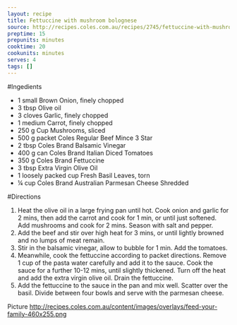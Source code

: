 ```yaml
---
layout: recipe
title: Fettuccine with mushroom bolognese
source: http://recipes.coles.com.au/recipes/2745/fettuccine-with-mushroom-bolognese/
preptime: 15
prepunits: minutes
cooktime: 20
cookunits: minutes
serves: 4
tags: []
---
```

#Ingedients
* 1 small Brown Onion, finely chopped
* 3 tbsp Olive oil
* 3 cloves Garlic, finely chopped
* 1 medium Carrot, finely chopped
* 250 g Cup Mushrooms, sliced
* 500 g packet Coles Regular Beef Mince 3 Star
* 2 tbsp Coles Brand Balsamic Vinegar
* 400 g can Coles Brand Italian Diced Tomatoes
* 350 g Coles Brand Fettuccine
* 3 tbsp Extra Virgin Olive Oil
* 1 loosely packed cup Fresh Basil Leaves, torn
* &frac14; cup Coles Brand Australian Parmesan Cheese Shredded

#Directions
1. Heat the olive oil in a large frying pan until hot. Cook onion and garlic for 2 mins, then add the carrot and cook for 1 min, or until just softened. Add mushrooms and cook for 2 mins. Season with salt and pepper.
2. Add the beef and stir over high heat for 3 mins, or until lightly browned and no lumps of meat remain.
3. Stir in the balsamic vinegar, allow to bubble for 1 min. Add the tomatoes.
4. Meanwhile, cook the fettuccine according to packet directions. Remove 1 cup of the pasta water carefully and add it to the sauce. Cook the sauce for a further 10-12 mins, until slightly thickened. Turn off the heat and add the extra virgin olive oil. Drain the fettuccine.
5. Add the fettuccine to the sauce in the pan and mix well. Scatter over the basil. Divide between four bowls and serve with the parmesan cheese.

Picture
http://recipes.coles.com.au/content/images/overlays/feed-your-family-460x255.png